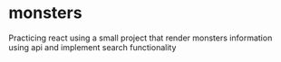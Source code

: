 # monsters
Practicing react using a small project that render monsters information using api and implement search functionality
